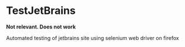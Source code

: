 # TestJetBrains
**Not relevant. Does not work**

Automated testing of jetbrains site using selenium web driver on firefox

